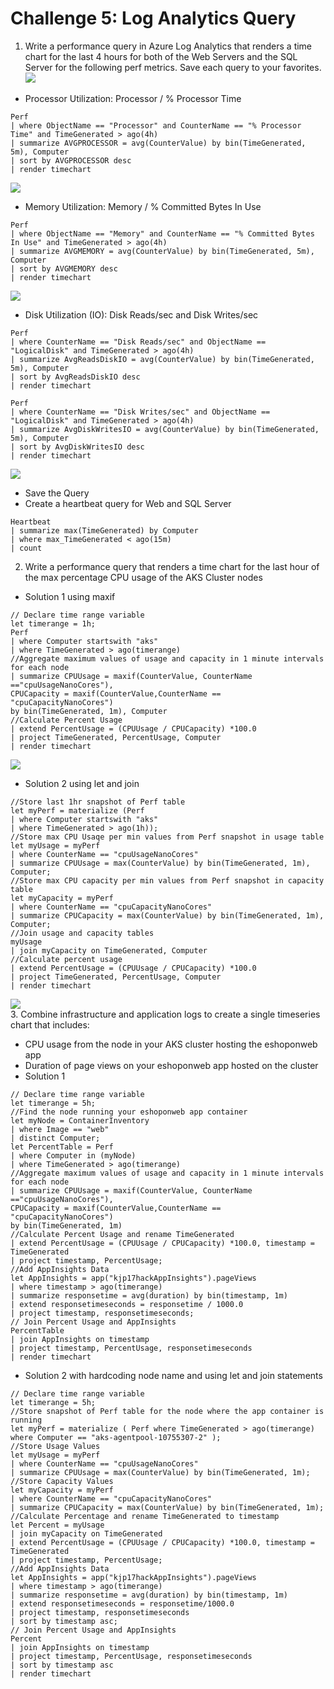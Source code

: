 # Challenge 5: Log Analytics Query

1. Write a performance query in Azure Log Analytics that renders a time chart for the last 4 hours for both of the Web Servers and the SQL Server for the following perf metrics. Save each query to your favorites.<br/>
   <img src="images/logs9.jpg"/><br/>
* Processor Utilization: Processor / % Processor Time<br/>

```
Perf
| where ObjectName == "Processor" and CounterName == "% Processor Time" and TimeGenerated > ago(4h)
| summarize AVGPROCESSOR = avg(CounterValue) by bin(TimeGenerated, 5m), Computer
| sort by AVGPROCESSOR desc
| render timechart
```
<img src="images/logs.jpg"/><br/>
* Memory Utilization: Memory / % Committed Bytes In Use<br/>

```
Perf
| where ObjectName == "Memory" and CounterName == "% Committed Bytes In Use" and TimeGenerated > ago(4h)
| summarize AVGMEMORY = avg(CounterValue) by bin(TimeGenerated, 5m), Computer
| sort by AVGMEMORY desc
| render timechart
```
<img src="images/logs1.jpg"/><br/>
* Disk Utilization (IO): Disk Reads/sec and Disk Writes/sec<br/>
 
```
Perf
| where CounterName == "Disk Reads/sec" and ObjectName == "LogicalDisk" and TimeGenerated > ago(4h)
| summarize AvgReadsDiskIO = avg(CounterValue) by bin(TimeGenerated, 5m), Computer
| sort by AvgReadsDiskIO desc
| render timechart
```
```
Perf 
| where CounterName == "Disk Writes/sec" and ObjectName == "LogicalDisk" and TimeGenerated > ago(4h)
| summarize AvgDiskWritesIO = avg(CounterValue) by bin(TimeGenerated, 5m), Computer
| sort by AvgDiskWritesIO desc
| render timechart
```
<img src="images/logs5.jpg"/><br/>
 * Save the Query<br/>
 * Create a heartbeat query for Web and SQL Server<br/>
 
```
Heartbeat
| summarize max(TimeGenerated) by Computer
| where max_TimeGenerated < ago(15m)
| count
```
2. Write a performance query that renders a time chart for the last hour of the max percentage CPU usage of the AKS Cluster nodes<br/>
* Solution 1 using maxif<br/>

```
// Declare time range variable
let timerange = 1h;
Perf
| where Computer startswith "aks"
| where TimeGenerated > ago(timerange)
//Aggregate maximum values of usage and capacity in 1 minute intervals for each node
| summarize CPUUsage = maxif(CounterValue, CounterName =="cpuUsageNanoCores"),
CPUCapacity = maxif(CounterValue,CounterName == "cpuCapacityNanoCores")
by bin(TimeGenerated, 1m), Computer
//Calculate Percent Usage
| extend PercentUsage = (CPUUsage / CPUCapacity) *100.0
| project TimeGenerated, PercentUsage, Computer
| render timechart
```
   <img src="images/logs6.jpg"/><br/>
 * Solution 2 using let and join<br/>
 
 ```
//Store last 1hr snapshot of Perf table
let myPerf = materialize (Perf
| where Computer startswith "aks"
| where TimeGenerated > ago(1h));
//Store max CPU Usaqe per min values from Perf snapshot in usage table
let myUsage = myPerf
| where CounterName == "cpuUsageNanoCores"
| summarize CPUUsage = max(CounterValue) by bin(TimeGenerated, 1m), Computer;
//Store max CPU capacity per min values from Perf snapshot in capacity table
let myCapacity = myPerf
| where CounterName == "cpuCapacityNanoCores"
| summarize CPUCapacity = max(CounterValue) by bin(TimeGenerated, 1m), Computer;
//Join usage and capacity tables
myUsage
| join myCapacity on TimeGenerated, Computer
//Calculate percent usage
| extend PercentUsage = (CPUUsage / CPUCapacity) *100.0
| project TimeGenerated, PercentUsage, Computer
| render timechart
```
<img src="images/logs7.jpg"/><br/>
3. Combine infrastructure and application logs to create a single timeseries chart that includes:<br/>
* CPU usage from the node in your AKS cluster hosting the eshoponweb app<br/>
* Duration of page views on your eshoponweb app hosted on the cluster<br/>
* Solution 1<br/>

 ```
// Declare time range variable
let timerange = 5h;
//Find the node running your eshoponweb app container
let myNode = ContainerInventory
| where Image == "web"
| distinct Computer;
let PercentTable = Perf
| where Computer in (myNode)
| where TimeGenerated > ago(timerange)
//Aggregate maximum values of usage and capacity in 1 minute intervals for each node
| summarize CPUUsage = maxif(CounterValue, CounterName =="cpuUsageNanoCores"),
CPUCapacity = maxif(CounterValue,CounterName == "cpuCapacityNanoCores")
by bin(TimeGenerated, 1m)
//Calculate Percent Usage and rename TimeGenerated
| extend PercentUsage = (CPUUsage / CPUCapacity) *100.0, timestamp = TimeGenerated
| project timestamp, PercentUsage;
//Add AppInsights Data
let AppInsights = app("kjp17hackAppInsights").pageViews
| where timestamp > ago(timerange)
| summarize responsetime = avg(duration) by bin(timestamp, 1m)
| extend responsetimeseconds = responsetime / 1000.0
| project timestamp, responsetimeseconds;
// Join Percent Usage and AppInsights
PercentTable
| join AppInsights on timestamp
| project timestamp, PercentUsage, responsetimeseconds
| render timechart
```

* Solution 2 with hardcoding node name and using let and join statements<br/>

```
// Declare time range variable
let timerange = 5h;
//Store snapshot of Perf table for the node where the app container is running
let myPerf = materialize ( Perf where TimeGenerated > ago(timerange) where Computer == "aks-agentpool-10755307-2" );
//Store Usage Values
let myUsage = myPerf
| where CounterName == "cpuUsageNanoCores"
| summarize CPUUsage = max(CounterValue) by bin(TimeGenerated, 1m);
//Store Capacity Values
let myCapacity = myPerf
| where CounterName == "cpuCapacityNanoCores"
| summarize CPUCapacity = max(CounterValue) by bin(TimeGenerated, 1m);
//Calculate Percentage and rename TimeGenerated to timestamp
let Percent = myUsage
| join myCapacity on TimeGenerated
| extend PercentUsage = (CPUUsage / CPUCapacity) *100.0, timestamp = TimeGenerated
| project timestamp, PercentUsage;
//Add AppInsights Data
let AppInsights = app("kjp17hackAppInsights").pageViews
| where timestamp > ago(timerange)
| summarize responsetime = avg(duration) by bin(timestamp, 1m)
| extend responsetimeseconds = responsetime/1000.0
| project timestamp, responsetimeseconds
| sort by timestamp asc;
// Join Percent Usage and AppInsights
Percent
| join AppInsights on timestamp
| project timestamp, PercentUsage, responsetimeseconds
| sort by timestamp asc
| render timechart
```
